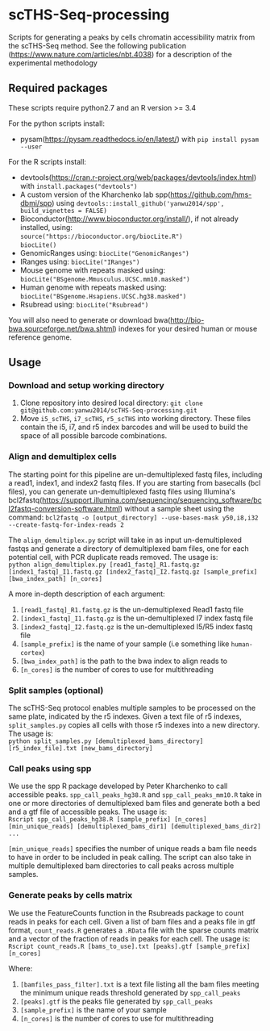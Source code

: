 # scTHS-Seq-processing
Scripts for generating a peaks by cells chromatin accessibility matrix from the scTHS-Seq method. See the following publication (https://www.nature.com/articles/nbt.4038) for a description of the experimental methodology 

## Required packages
These scripts require python2.7 and an R version >= 3.4

For the python scripts install:
* pysam(https://pysam.readthedocs.io/en/latest/) with `pip install pysam --user`

For the R scripts install:
* devtools(https://cran.r-project.org/web/packages/devtools/index.html) with `install.packages("devtools")`
* A custom version of the Kharchenko lab spp(https://github.com/hms-dbmi/spp) using `devtools::install_github('yanwu2014/spp', build_vignettes = FALSE)`
* Bioconductor(http://www.bioconductor.org/install/), if not already installed, using:\
  `source("https://bioconductor.org/biocLite.R")`\
  `biocLite()`
* GenomicRanges using: `biocLite("GenomicRanges")`
* IRanges using: `biocLite("IRanges")`
* Mouse genome with repeats masked using: `biocLite("BSgenome.Mmusculus.UCSC.mm10.masked")`
* Human genome with repeats masked using: `biocLite("BSgenome.Hsapiens.UCSC.hg38.masked")`
* Rsubread using: `biocLite("Rsubread")`

You will also need to generate or download bwa(http://bio-bwa.sourceforge.net/bwa.shtml) indexes for your desired human or mouse reference genome.

## Usage

### Download and setup working directory
1. Clone repository into desired local directory: `git clone git@github.com:yanwu2014/scTHS-Seq-processing.git`
2. Move `i5_scTHS`, `i7_scTHS`, `r5_scTHS` into working directory. These files contain the i5, i7, and r5 index barcodes and will be used to build the space of all possible barcode combinations.

### Align and demultiplex cells
The starting point for this pipeline are un-demultiplexed fastq files, including a read1, index1, and index2 fastq files. If you are starting from basecalls (bcl files), you can generate un-demultiplexed fastq files using Illumina's bcl2fastq(https://support.illumina.com/sequencing/sequencing_software/bcl2fastq-conversion-software.html) without a sample sheet using the command: `bcl2fastq -o [output_directory] --use-bases-mask y50,i8,i32 --create-fastq-for-index-reads 2`

The `align_demultiplex.py` script will take in as input un-demultiplexed fastqs and generate a directory of demultiplexed bam files, one for each potential cell, with PCR duplicate reads removed. The usage is:\
`python align_demultiplex.py [read1_fastq]_R1.fastq.gz [index1_fastq]_I1.fastq.gz [index2_fastq]_I2.fastq.gz [sample_prefix] [bwa_index_path] [n_cores]`

A more in-depth description of each argument:
1. `[read1_fastq]_R1.fastq.gz` is the un-demultiplexed Read1 fastq file
2. `[index1_fastq]_I1.fastq.gz` is the un-demultiplexed I7 index fastq file
3. `[index2_fastq]_I2.fastq.gz` is the un-demultiplexed I5/R5 index fastq file
4. `[sample_prefix]` is the name of your sample (i.e something like `human-cortex`)
5. `[bwa_index_path]` is the path to the bwa index to align reads to
6. `[n_cores]` is the number of cores to use for multithreading

### Split samples (optional)
The scTHS-Seq protocol enables multiple samples to be processed on the same plate, indicated by the r5 indexes. Given a text file of r5 indexes, `split_samples.py` copies all cells with those r5 indexes into a new directory. The usage is:\
`python split_samples.py [demultiplexed_bams_directory] [r5_index_file].txt [new_bams_directory]`

### Call peaks using spp
We use the spp R package developed by Peter Kharchenko to call accessible peaks. `spp_call_peaks_hg38.R` and `spp_call_peaks_mm10.R` take in one or more directories of demultiplexed bam files and generate both a bed and a gtf file of accessible peaks. The usage is:\
`Rscript spp_call_peaks_hg38.R [sample_prefix] [n_cores] [min_unique_reads] [demultiplexed_bams_dir1] [demultiplexed_bams_dir2] ...`

`[min_unique_reads]` specifies the number of unique reads a bam file needs to have in order to be included in peak calling. The script can also take in multiple demultiplexed bam directories to call peaks across multiple samples. 

### Generate peaks by cells matrix
We use the FeatureCounts function in the Rsubreads package to count reads in peaks for each cell. Given a list of bam files and a peaks file in gtf format, `count_reads.R` generates a `.RData` file with the sparse counts matrix and a vector of the fraction of reads in peaks for each cell. The usage is:\
`Rscript count_reads.R [bams_to_use].txt [peaks].gtf [sample_prefix] [n_cores]`

Where:
1. `[bamfiles_pass_filter].txt` is a text file listing all the bam files meeting the minimum unique reads threshold generated by `spp_call_peaks`
2. `[peaks].gtf` is the peaks file generated by `spp_call_peaks`
3. `[sample_prefix]` is the name of your sample
4. `[n_cores]` is the number of cores to use for multithreading


